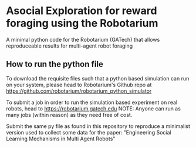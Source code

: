 # Asocial Exploration for reward foraging using the Robotarium
A minimal python code for the Robotarium (GATech) that allows reproduceable results for multi-agent robot foraging

## How to run the python file
To download the requisite files such that a python based simulation can run on your system, please head to Robotarium's Github repo at
https://github.com/robotarium/robotarium_python_simulator

To submit a job in order to run the simulation based experiment on real robots, head to 
https://robotarium.gatech.edu
NOTE: Anyone can run as many jobs (within reason) as they need free of cost.

Submit the same py file as found in this repository to reproduce a minimalist version used to collect some data for the paper:
"Engineering Social Learning Mechanisms in Multi Agent Robots"

